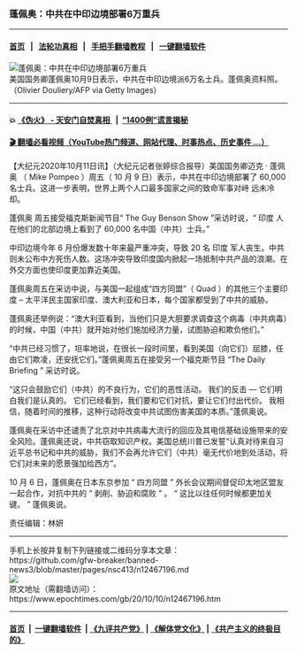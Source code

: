 ### 蓬佩奥：中共在中印边境部署6万重兵
------------------------

#### [首页](https://github.com/gfw-breaker/banned-news3/blob/master/README.md) &nbsp;&nbsp;|&nbsp;&nbsp; [法轮功真相](https://github.com/begood0513/basic/blob/master/README.md)  &nbsp;&nbsp;|&nbsp;&nbsp; [手把手翻墙教程](https://github.com/gfw-breaker/guides/wiki)  &nbsp;&nbsp;|&nbsp;&nbsp; [一键翻墙软件](https://github.com/gfw-breaker/nogfw/blob/master/README.md)  



<div><img alt="蓬佩奥：中共在中印边境部署6万重兵" class="attachment-djy_600_400 size-djy_600_400 wp-post-image" src="https://i.epochtimes.com/assets/uploads/2020/09/3d39b3c4148c86bbb68373f86d152540-594x400.jpg"/>
<div class="caption">
 美国国务卿蓬佩奥10月9日表示，中共在中印边境派6万名士兵。蓬佩奥资料照。（Olivier Douliery/AFP via Getty Images）
</div></div><hr/>

#### 💥 [《伪火》 - 天安门自焚真相 ](http://158.247.195.190:10000/videos/blog/weihuo.html)&nbsp; |&nbsp; [“1400例”谎言揭秘  ](http://158.247.195.190:10000/videos/blog/jiexi1400.html)

#### [ 🎬  翻墙必看视频（YouTube热门频道、网站代理、时事热点、历史事件 ...）](https://github.com/gfw-breaker/links/blob/master/banned.md)

<div><p>
 【大纪元2020年10月11日讯】（大纪元记者张婷综合报导）美国国务卿迈克
 <span class="s1">
  ·
 </span>
 <ok href="https://www.epochtimes.com/gb/tag/%E8%93%AC%E4%BD%A9%E5%A5%A5.html">
  蓬佩奥
 </ok>
 （
 <span class="s1">
  Mike Pompeo
 </span>
 ）周五（
 <span class="s1">
  10
 </span>
 月
 <span class="s1">
  9
 </span>
 日）表示，中共在中印边境部署了
 <span class="s1">
  60,000
 </span>
 名士兵。这进一步表明，世界上两个人口最多国家之间的致命军事对峙
 <span class="s2">
  远未冷却。
 </span>
</p>
<p class="p1">
 <ok href="https://www.epochtimes.com/gb/tag/%E8%93%AC%E4%BD%A9%E5%A5%A5.html">
  蓬佩奥
 </ok>
 周五接受福克斯新闻节目“
 <span class="s1">
  The Guy Benson Show
 </span>
 ”采访时说，“
 <ok href="https://www.epochtimes.com/gb/tag/%E5%8D%B0%E5%BA%A6.html">
  印度
 </ok>
 人在他们的北部边境上看到了
 <span class="s1">
  60,000
 </span>
 名中国（中共）士兵。”
</p>
<p class="p1">
 中印边境今年
 <span class="s1">
  6
 </span>
 月份爆发数十年来最严重冲突，导致
 <span class="s1">
  20
 </span>
 名
 <ok href="https://www.epochtimes.com/gb/tag/%E5%8D%B0%E5%BA%A6.html">
  印度
 </ok>
 军人丧生。中共则未公布中方死伤人数。这场冲突导致印度国内掀起一场抵制中共产品的浪潮。在外交方面也使印度更加靠近美国。
</p>
<p class="p1">
 蓬佩奥周五在采访中说，与美国一起组成“四方同盟”（
 <span class="s1">
  Quad
 </span>
 ）的其他三个主要印度
 <span class="s1">
  –
 </span>
 太平洋民主国家印度、澳大利亚和日本，每个国家都受到了中共的威胁。
</p>
<p class="p1">
 蓬佩奥还举例说：“澳大利亚看到，当他们只是大胆要求调查这个病毒（中共病毒）的时候，中国（中共）就开始对他们施加经济力量，试图胁迫和欺负他们。”
</p>
<p class="p1">
 “中共已经习惯了，坦率地说，在很长一段时间里，看到美国（向它们）屈膝，任由它们欺凌，还安抚它们。”蓬佩奥周五在接受另一个福克斯节目
 <span class="s1">
  “The Daily Briefing ”
 </span>
 采访时说。
</p>
<p class="p1">
 “这只会鼓励它们（中共）的不良行为，它们的恶性活动。 我们的反击
 <span class="s1">
  —
 </span>
 它们明白我们是认真的。 它们已经看到，我们要和它们对抗，要让它们付出代价。 我相信，随着时间的推移，这种行动将改变中共试图伤害美国的本质。”蓬佩奥说。
</p>
<p class="p1">
 蓬佩奥在采访中还谴责了北京对中共病毒大流行的回应及其电信基础设施带来的安全风险。蓬佩奥还说，中共窃取知识产权。美国总统川普已发誓“认真对待来自习近平总书记和中共的威胁，我们不会再允许它们（中共）毫无代价地到处活动，将它们对未来的愿景强加给西方”。
</p>
<p class="p1">
 <span class="s1">
  10
 </span>
 月
 <span class="s1">
  6
 </span>
 日，蓬佩奥在日本东京参加
 <span class="s1">
  “
 </span>
 四方同盟
 <span class="s1">
  ”
 </span>
 外长会议期间督促印太地区盟友一起合作，对抗中共的
 <span class="s1">
  “
 </span>
 剥削、胁迫和腐败
 <span class="s1">
  ”
 </span>
 。
 <span class="s1">
  “
 </span>
 这比以往任何时候都更加关键。
 <span class="s1">
  ”
 </span>
 蓬佩奥说。
</p>
<p class="p1">
 责任编辑：林妍
</p>
</div>
<hr/>
手机上长按并复制下列链接或二维码分享本文章：<br/>
https://github.com/gfw-breaker/banned-news3/blob/master/pages/nsc413/n12467196.md <br/>
<a href='https://github.com/gfw-breaker/banned-news3/blob/master/pages/nsc413/n12467196.md'><img src='https://github.com/gfw-breaker/banned-news3/blob/master/pages/nsc413/n12467196.md.png'/></a> <br/>
原文地址（需翻墙访问）：https://www.epochtimes.com/gb/20/10/10/n12467196.htm


------------------------
#### [首页](https://github.com/gfw-breaker/banned-news3/blob/master/README.md) &nbsp;|&nbsp; [一键翻墙软件](https://github.com/gfw-breaker/nogfw/blob/master/README.md) &nbsp;| [《九评共产党》](https://github.com/gfw-breaker/9ping.md/blob/master/README.md#九评之一评共产党是什么) | [《解体党文化》](https://github.com/gfw-breaker/jtdwh.md/blob/master/README.md) | [《共产主义的终极目的》](https://github.com/gfw-breaker/gczydzjmd.md/blob/master/README.md)


<img src='http://gfw-breaker.win/banned-news3/pages/nsc413/n12467196.md' width='0px' height='0px'/>